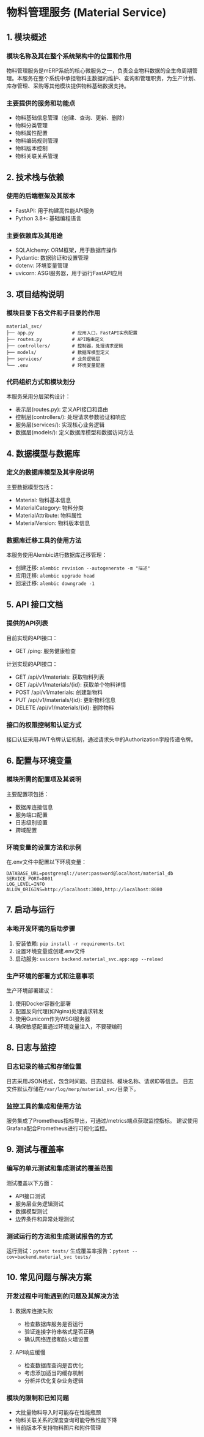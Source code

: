 # 物料管理服务 (Material Service)

## 1. 模块概述

### 模块名称及其在整个系统架构中的位置和作用
物料管理服务是mERP系统的核心微服务之一，负责企业物料数据的全生命周期管理。本服务在整个系统中承担物料主数据的维护、查询和管理职责，为生产计划、库存管理、采购等其他模块提供物料基础数据支持。

### 主要提供的服务和功能点
- 物料基础信息管理（创建、查询、更新、删除）
- 物料分类管理
- 物料属性配置
- 物料编码规则管理
- 物料版本控制
- 物料关联关系管理

## 2. 技术栈与依赖

### 使用的后端框架及其版本
- FastAPI: 用于构建高性能API服务
- Python 3.8+: 基础编程语言

### 主要依赖库及其用途
- SQLAlchemy: ORM框架，用于数据库操作
- Pydantic: 数据验证和设置管理
- dotenv: 环境变量管理
- uvicorn: ASGI服务器，用于运行FastAPI应用

## 3. 项目结构说明

### 模块目录下各文件和子目录的作用
```
material_svc/
├── app.py              # 应用入口，FastAPI实例配置
├── routes.py           # API路由定义
├── controllers/        # 控制器，处理请求逻辑
├── models/             # 数据库模型定义
├── services/           # 业务逻辑层
└── .env                # 环境变量配置
```

### 代码组织方式和模块划分
本服务采用分层架构设计：
- 表示层(routes.py): 定义API接口和路由
- 控制层(controllers/): 处理请求参数验证和响应
- 服务层(services/): 实现核心业务逻辑
- 数据层(models/): 定义数据库模型和数据访问方法

## 4. 数据模型与数据库

### 定义的数据库模型及其字段说明
主要数据模型包括：
- Material: 物料基本信息
- MaterialCategory: 物料分类
- MaterialAttribute: 物料属性
- MaterialVersion: 物料版本信息

### 数据库迁移工具的使用方法
本服务使用Alembic进行数据库迁移管理：
- 创建迁移: `alembic revision --autogenerate -m "描述"`
- 应用迁移: `alembic upgrade head`
- 回滚迁移: `alembic downgrade -1`

## 5. API 接口文档

### 提供的API列表
目前实现的API接口：
- GET /ping: 服务健康检查

计划实现的API接口：
- GET /api/v1/materials: 获取物料列表
- GET /api/v1/materials/{id}: 获取单个物料详情
- POST /api/v1/materials: 创建新物料
- PUT /api/v1/materials/{id}: 更新物料信息
- DELETE /api/v1/materials/{id}: 删除物料

### 接口的权限控制和认证方式
接口认证采用JWT令牌认证机制，通过请求头中的Authorization字段传递令牌。

## 6. 配置与环境变量

### 模块所需的配置项及其说明
主要配置项包括：
- 数据库连接信息
- 服务端口配置
- 日志级别设置
- 跨域配置

### 环境变量的设置方法和示例
在.env文件中配置以下环境变量：
```
DATABASE_URL=postgresql://user:password@localhost/material_db
SERVICE_PORT=8001
LOG_LEVEL=INFO
ALLOW_ORIGINS=http://localhost:3000,http://localhost:8080
```

## 7. 启动与运行

### 本地开发环境的启动步骤
1. 安装依赖: `pip install -r requirements.txt`
2. 设置环境变量或创建.env文件
3. 启动服务: `uvicorn backend.material_svc.app:app --reload`

### 生产环境的部署方式和注意事项
生产环境部署建议：
1. 使用Docker容器化部署
2. 配置反向代理(如Nginx)处理请求转发
3. 使用Gunicorn作为WSGI服务器
4. 确保敏感配置通过环境变量注入，不要硬编码

## 8. 日志与监控

### 日志记录的格式和存储位置
日志采用JSON格式，包含时间戳、日志级别、模块名称、请求ID等信息。
日志文件默认存储在`/var/log/merp/material_svc/`目录下。

### 监控工具的集成和使用方法
服务集成了Prometheus指标导出，可通过/metrics端点获取监控指标。
建议使用Grafana配合Prometheus进行可视化监控。

## 9. 测试与覆盖率

### 编写的单元测试和集成测试的覆盖范围
测试覆盖以下方面：
- API接口测试
- 服务层业务逻辑测试
- 数据模型测试
- 边界条件和异常处理测试

### 测试运行的方法和生成测试报告的方式
运行测试：`pytest tests/`
生成覆盖率报告：`pytest --cov=backend.material_svc tests/`

## 10. 常见问题与解决方案

### 开发过程中可能遇到的问题及其解决方法
1. 数据库连接失败
   - 检查数据库服务是否运行
   - 验证连接字符串格式是否正确
   - 确认网络连接和防火墙设置

2. API响应缓慢
   - 检查数据库查询是否优化
   - 考虑添加适当的缓存机制
   - 分析并优化复杂业务逻辑

### 模块的限制和已知问题
- 大批量物料导入时可能存在性能瓶颈
- 物料关联关系的深度查询可能导致性能下降
- 当前版本不支持物料图片和附件管理